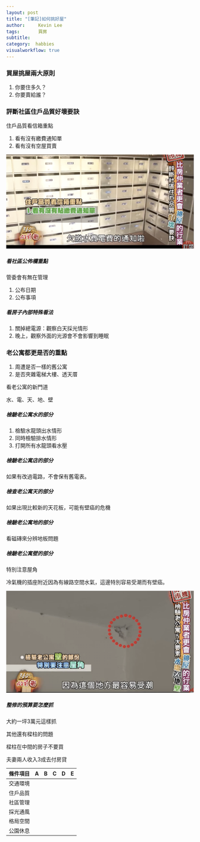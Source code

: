 ```yaml
---
layout: post
title: "[筆記]如何挑好屋"
author:     Kevin Lee
tags: 		買房
subtitle:   
category:  habbies
visualworkflow: true
---
```

### 買屋挑屋兩大原則

1. 你要住多久？
2. 你要賣給誰？ 

### 評斷社區住戶品質好壞要訣

住戶品質看信箱重點

1. 看有沒有繳費通知單
2. 看有沒有空屋買賣

![image-20181208155125345](../img/image-20181208155125345.png)



##### 看社區公佈欄重點

管委會有無在管理

1. 公布日期
2. 公布事項

##### 看房子內部特殊看法

1. 關掉總電源：觀察白天採光情形
2. 晚上，觀察外面的光源會不會影響到睡眠

### 老公寓都更是否的重點

1. 周遭是否一樣的舊公寓
2. 是否夾雜電梯大樓、透天厝

看老公寓的新門道

水、電、天、地、壁

##### 檢驗老公寓水的部分

1. 檢驗水龍頭出水情形
2. 同時檢驗排水情形
3. 打開所有水龍頭看水壓

##### 檢驗老公寓店的部分

如果有改過電路，不會保有舊電表。

##### 檢查老公寓天的部分

如果出現比較新的天花板，可能有壁癌的危機

##### 檢驗老公寓地的部分

看磁磚來分辨地板問題

##### 檢驗老公寓壁的部分

特別注意屋角

冷氣機的插座附近因為有線路空間水氣，這邊特別容易受潮而有壁癌。

![image-20181208162233263](../img/image-20181208162233263.png)

##### 整修的預算要怎麼抓

大約一坪3萬元這樣抓

其他還有樑柱的問題

樑柱在中間的房子不要買

夫妻兩人收入3成去付房貸







| 條件項目 | A    | B    | C    | D    | E    |
| -------- | ---- | ---- | ---- | ---- | ---- |
| 交通環境 |      |      |      |      |      |
| 住戶品質 |      |      |      |      |      |
| 社區管理 |      |      |      |      |      |
| 採光通風 |      |      |      |      |      |
| 格局空間 |      |      |      |      |      |
| 公園休息 |      |      |      |      |      |

